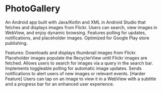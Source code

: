 # PhotoGallery
An Android app built with Java/Kotlin and XML in Android Studio that fetches and displays images from Flickr. Users can search, view images in WebView, and enjoy dynamic browsing. Features polling for updates, notifications, and placeholder images. Optimized for Google Play store publishing.

Features:
Downloads and displays thumbnail images from Flickr.
Placeholder images populate the RecyclerView until Flickr images are fetched.
Allows users to search for images via a query in the search bar.
Implements toggleable polling for automatic image updates.
Sends notifications to alert users of new images or relevant events.
[Harder Feature] Users can tap on an image to view it in a WebView with a subtitle and a progress bar for an enhanced user experience.
